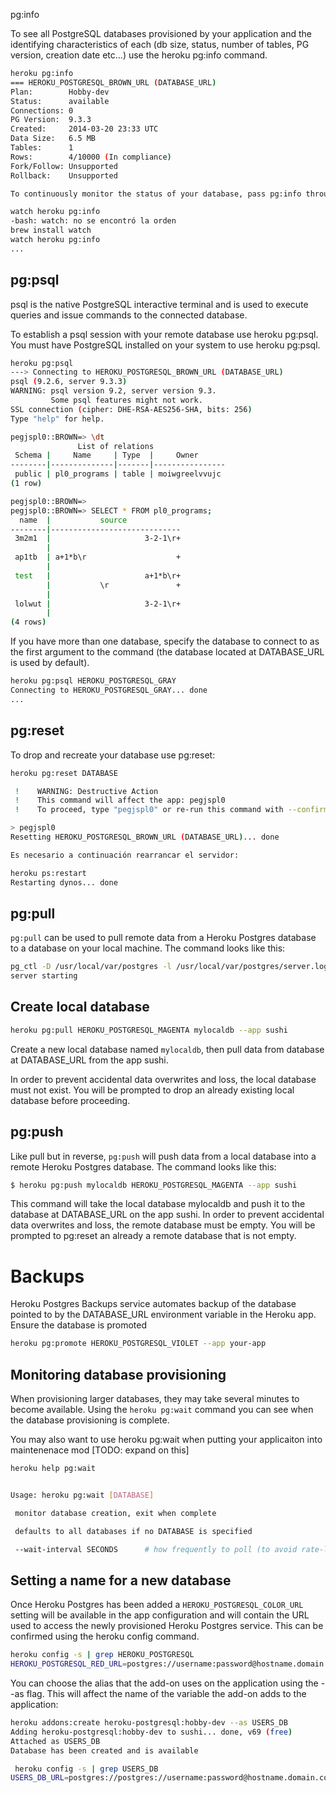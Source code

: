  pg:info

To see all PostgreSQL databases provisioned by your application and the identifying characteristics of each (db size, status, number of tables, PG version, creation date etc…) use the heroku pg:info command.

```bash
heroku pg:info
=== HEROKU_POSTGRESQL_BROWN_URL (DATABASE_URL)
Plan:        Hobby-dev
Status:      available
Connections: 0
PG Version:  9.3.3
Created:     2014-03-20 23:33 UTC
Data Size:   6.5 MB
Tables:      1
Rows:        4/10000 (In compliance)
Fork/Follow: Unsupported
Rollback:    Unsupported

To continuously monitor the status of your database, pass pg:info through the unix watch command:

watch heroku pg:info
-bash: watch: no se encontró la orden
brew install watch
watch heroku pg:info
...
```

## pg:psql

psql is the native PostgreSQL interactive terminal and is used to execute queries and issue commands to the connected database.

To establish a psql session with your remote database use heroku pg:psql. You must have PostgreSQL installed on your system to use heroku pg:psql.

```bash
heroku pg:psql
---> Connecting to HEROKU_POSTGRESQL_BROWN_URL (DATABASE_URL)
psql (9.2.6, server 9.3.3)
WARNING: psql version 9.2, server version 9.3.
         Some psql features might not work.
SSL connection (cipher: DHE-RSA-AES256-SHA, bits: 256)
Type "help" for help.

pegjspl0::BROWN=> \dt
               List of relations
 Schema |     Name     | Type  |     Owner
--------|--------------|-------|----------------
 public | pl0_programs | table | moiwgreelvvujc
(1 row)

pegjspl0::BROWN=>
pegjspl0::BROWN=> SELECT * FROM pl0_programs;
  name  |           source
--------|-----------------------------
 3m2m1  |                     3-2-1\r+
        |
 ap1tb  | a+1*b\r                    +
        |
 test   |                     a+1*b\r+
        |           \r               +
        |
 lolwut |                     3-2-1\r+
        |
(4 rows)
```

If you have more than one database, specify the database to connect to as the first argument to the command (the database located at DATABASE_URL is used by default).

```bash
heroku pg:psql HEROKU_POSTGRESQL_GRAY
Connecting to HEROKU_POSTGRESQL_GRAY... done
...
```

## pg:reset

To drop and recreate your database use pg:reset:

```bash
heroku pg:reset DATABASE

 !    WARNING: Destructive Action
 !    This command will affect the app: pegjspl0
 !    To proceed, type "pegjspl0" or re-run this command with --confirm pegjspl0

> pegjspl0
Resetting HEROKU_POSTGRESQL_BROWN_URL (DATABASE_URL)... done

Es necesario a continuación rearrancar el servidor:

heroku ps:restart
Restarting dynos... done
```


## pg:pull

`pg:pull` can be used to pull remote data from a Heroku Postgres database to a database on your local machine. The command looks like this:

```bash
pg_ctl -D /usr/local/var/postgres -l /usr/local/var/postgres/server.log start
server starting
```

## Create local database

```bash
heroku pg:pull HEROKU_POSTGRESQL_MAGENTA mylocaldb --app sushi
```

Create a new local database named `mylocaldb`,  then pull data from database at DATABASE_URL from the app sushi.

In order to prevent accidental data overwrites and loss, the local database must not exist. You will be prompted to drop an already existing local database before proceeding.

## pg:push

Like pull but in reverse, `pg:push` will push data from a local database into a remote Heroku Postgres database. The command looks like this:

```bash
$ heroku pg:push mylocaldb HEROKU_POSTGRESQL_MAGENTA --app sushi
```

This command will take the local database mylocaldb and push it to the database at DATABASE_URL on the app sushi. In order to prevent accidental data overwrites and loss, the remote database must be empty. You will be prompted to pg:reset an already a remote database that is not empty.


# Backups

Heroku Postgres Backups service automates backup of the database pointed to by the DATABASE_URL environment variable in the Heroku app. Ensure the database is promoted

```bash
heroku pg:promote HEROKU_POSTGRESQL_VIOLET --app your-app
```


## Monitoring database provisioning

When provisioning larger databases, they may take several minutes to become available.  Using the `heroku pg:wait` command you can see when the database provisioning is complete.

You may also want to use heroku pg:wait when putting your applicaiton into maintenenace mod [TODO: expand on this]

```bash
heroku help pg:wait


Usage: heroku pg:wait [DATABASE]

 monitor database creation, exit when complete

 defaults to all databases if no DATABASE is specified

 --wait-interval SECONDS      # how frequently to poll (to avoid rate-limiting)
```

## Setting a name for a new database

Once Heroku Postgres has been added a `HEROKU_POSTGRESQL_COLOR_URL` setting will be available in the app configuration and will contain the URL used to access the newly provisioned Heroku Postgres service. This can be confirmed using the heroku config command.

```bash
heroku config -s | grep HEROKU_POSTGRESQL
HEROKU_POSTGRESQL_RED_URL=postgres://username:password@hostname.domain.com:1234/database-name
```

You can choose the alias that the add-on uses on the application using the --as flag. This will affect the name of the variable the add-on adds to the application:

```bash
heroku addons:create heroku-postgresql:hobby-dev --as USERS_DB
Adding heroku-postgresql:hobby-dev to sushi... done, v69 (free)
Attached as USERS_DB
Database has been created and is available

 heroku config -s | grep USERS_DB
USERS_DB_URL=postgres://postgres://username:password@hostname.domain.com:1234/database-name
```
